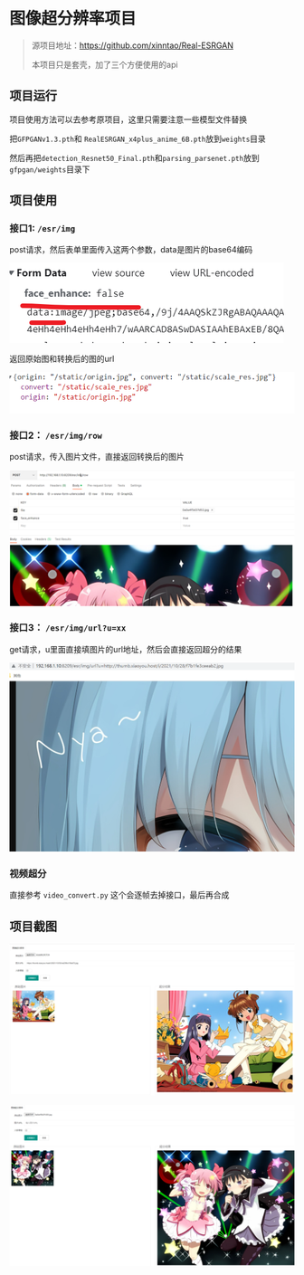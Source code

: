 # 图像超分辨率项目

> 源项目地址：https://github.com/xinntao/Real-ESRGAN
> 
> 本项目只是套壳，加了三个方便使用的api

## 项目运行

项目使用方法可以去参考原项目，这里只需要注意一些模型文件替换

把`GFPGANv1.3.pth`和 `RealESRGAN_x4plus_anime_6B.pth`放到`weights`目录

然后再把`detection_Resnet50_Final.pth`和`parsing_parsenet.pth`放到`gfpgan/weights`目录下

## 项目使用

### 接口1: `/esr/img` 

post请求，然后表单里面传入这两个参数，data是图片的base64编码

![](images/29e5c2d4.png)

返回原始图和转换后的图的url

![](images/9dd35d5e.png)

### 接口2： `/esr/img/row`

post请求，传入图片文件，直接返回转换后的图片

![](images/4af09878.png)


### 接口3： `/esr/img/url?u=xx`

get请求，u里面直接填图片的url地址，然后会直接返回超分的结果

![](images/79e1feb5.png)


### 视频超分

直接参考 `video_convert.py` 这个会逐帧去掉接口，最后再合成

## 项目截图

![](images/bbc37a71.png)

![](images/580152ea.png)
